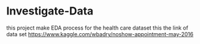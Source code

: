 # Investigate-Data
this project make EDA process for the health care dataset 
this the link of data set
https://www.kaggle.com/wbadry/noshow-appointment-may-2016 
